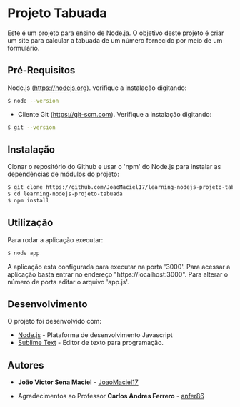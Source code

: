 # Projeto Tabuada

Este é um projeto para ensino de Node.ja. O objetivo deste projeto é criar um site para calcular a tabuada de um número fornecido por meio de um formulário.

## Pré-Requisitos

Node.js (https://nodejs.org). verifique a instalação digitando:

```bash
$ node --version

```

* Cliente Git (https://git-scm.com). Verifique a instalação digitando:

```bash
$ git --version

```

## Instalação

Clonar o repositório do Github e usar o 'npm' do Node.js para instalar as dependências de módulos do projeto:

```bash
$ git clone https://github.com/JoaoMaciel17/learning-nodejs-projeto-tabuada.git
$ cd learning-nodejs-projeto-tabuada
$ npm install

```

## Utilização

Para rodar a aplicação executar:

```bash
$ node app

```

A aplicação esta configurada para executar na porta '3000'. Para acessar a aplicação basta entrar no endereço "https://localhost:3000". Para alterar o número de porta editar o arquivo 'app.js'.

## Desenvolvimento 

O projeto foi desenvolvido com:

* [Node.js](https://nodejs.org) - Plataforma de desenvolvimento Javascript
* [Sublime Text](https://www.sublimetext.com) - Editor de texto para programação.

## Autores 

* **João Victor Sena Maciel** - [JoaoMaciel17](https://github.com/JoaoMaciel17/)

* Agradecimentos ao Professor **Carlos Andres Ferrero** - [anfer86](https://github.com/anfer86/)